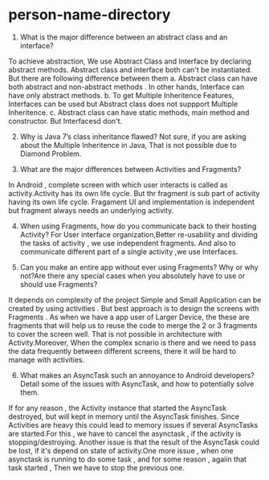 # person-name-directory


1. What is the major difference between an abstract class and an interface?

To achieve abstraction, We use Abstract Class and Interface by declaring abstract methods. Abstract class and interface both can't be instantiated. But there are following difference between them
   a. Abstract class can have both abstract and non-abstract methods . In other hands, Interface can have only abstract methods.
   b. To get Multiple Inheritence Features, Interfaces can be used but Abstract class does not suppport Multiple Inheritence.
   c. Abstract class can have static methods, main method and constructor. But Interfacesd don't.
   
   

2. Why is Java 7’s class inheritance flawed?
Not sure, if you are asking about the Multiple Inheritence in Java, That is not possible due to Diamond Problem.


3. What are the major differences between Activities and Fragments?

In Android , complete screen with which user interacts is called as activity.Activity has its own life cycle. But thr fragment is sub part of activity having its own life cycle. Fragament UI and implementation is independent but fragment always needs an underlying activity.



4. When using Fragments, how do you communicate back to their hosting Activity?
For User interface organization,Better re-usability and dividing the tasks of activity , we use independent fragments. And also to communicate different part of a single activity ,we use Interfaces.


5. Can you make an entire app without ever using Fragments? Why or why not?Are there any special cases when you absolutely have to use or should use Fragments?

It depends on complexity of the project Simple and Small Application can be created by using activities . But best approach is to design the screens with Fragments . As when we have a app user of Larger Device, the these are fragments that will help us to reuse the code to merge the 2 or 3 fragments to cover the screen well. That is not possible in architecture with Activity.Moreover, When the complex scnario is there and we need to pass the data frequently between different screens, there it will be hard to manage with activities.


6. What makes an AsyncTask such an annoyance to Android developers? Detail some of the issues with AsyncTask, and how to potentially solve them.

If for any reason , the Activity instance that started the AsyncTask destroyed, but will kept in memory until the AsyncTask finishes. Since Activities are heavy this could lead to memory issues if several AsyncTasks are started.For this , we have to cancel the asynctask , if the activity is stopping/destroying. Another issue is that the result of the AsyncTask could be lost, if it's depend on state of activity.One more issue , when one asynctask is running to do some task , and for some reason , agaiin that task started , Then we have to stop the previous one.

